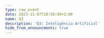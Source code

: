 ```yaml
---
type: raw_event
date: 2023-11-07T10:50:00+2:00
name: Q3
description: 'Q3: Inteligência Artificial'
hide_from_announcments: true
---
```

<!-- **Tópicos:**
1. Tópico 1
2. Tópico 2
3. Tópico 3 -->
